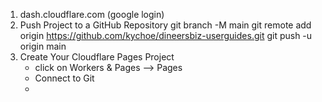 1. dash.cloudflare.com  (google login)
2. Push Project to a GitHub Repository
   git branch -M main
   git remote add origin https://github.com/kychoe/dineersbiz-userguides.git
   git push -u origin main
3. Create Your Cloudflare Pages Project
   - click on Workers & Pages --> Pages
   - Connect to Git
   - 